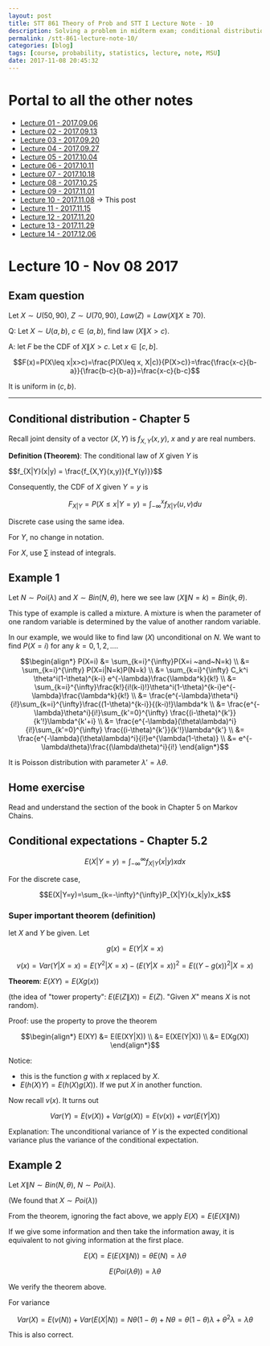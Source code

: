 ```yaml
---
layout: post
title: STT 861 Theory of Prob and STT I Lecture Note - 10
description: Solving a problem in midterm exam; conditional distribution, definition, example and its expectation and variance.
permalink: /stt-861-lecture-note-10/
categories: [blog]
tags: [course, probability, statistics, lecture, note, MSU]
date: 2017-11-08 20:45:32
---
```


# Portal to all the other notes

- [Lecture 01 - 2017.09.06](/stt-861-lecture-note-1/) 
- [Lecture 02 - 2017.09.13](/stt-861-lecture-note-2/)
- [Lecture 03 - 2017.09.20](/stt-861-lecture-note-3/)
- [Lecture 04 - 2017.09.27](/stt-861-lecture-note-4/)
- [Lecture 05 - 2017.10.04](/stt-861-lecture-note-5/)
- [Lecture 06 - 2017.10.11](/stt-861-lecture-note-6/)
- [Lecture 07 - 2017.10.18](/stt-861-lecture-note-7/)
- [Lecture 08 - 2017.10.25](/stt-861-lecture-note-8/)
- [Lecture 09 - 2017.11.01](/stt-861-lecture-note-9/)
- [Lecture 10 - 2017.11.08](/stt-861-lecture-note-10/) -> This post
- [Lecture 11 - 2017.11.15](/stt-861-lecture-note-11/)
- [Lecture 12 - 2017.11.20](/stt-861-lecture-note-12/)
- [Lecture 13 - 2017.11.29](/stt-861-lecture-note-13/)
- [Lecture 14 - 2017.12.06](/stt-861-lecture-note-14/)

# Lecture 10 - Nov 08 2017

## Exam question

Let $X\sim U(50,90)$, $Z\sim U(70,90)$, $Law(Z) = Law(X\|X\geq 70)$.

Q: Let $X\sim U(a,b)$, $c\in (a,b)$, find law ($X\|X>c$).

A: let $F$ be the CDF of $X\|X>c$. Let $x\in [c,b]$.

$$F(x)=P(X\leq x|x>c)=\frac{P(X\leq x, X|c)}{P(X>c)}=\frac{\frac{x-c}{b-a}}{\frac{b-c}{b-a}}=\frac{x-c}{b-c}$$

It is uniform in $(c, b)$.

------

## Conditional distribution - Chapter 5

Recall joint density of a vector $(X,Y)$ is $f_{X,Y}(x,y)$, $x$ and $y$ are real numbers.

**Definition (Theorem)**: The conditional law of $X$ given $Y$ is 

$$f_{X|Y}(x|y) = \frac{f_{X,Y}(x,y)}{f_Y(y)}}$$

Consequently, the CDF of $X$ given $Y=y$ is 

$$F_{X|Y}=P(X\leq x|Y= y)=\int_{-\infty}^{x}f_{X|Y}(u,v)du$$

Discrete case using the same idea.

For $Y$, no change in notation.

For $X$, use $\sum$ instead of integrals.

## Example 1

Let $N\sim Poi(\lambda)$ and $X\sim Bin(N,\theta)$, here we see law $(X\|N=k)=Bin(k,\theta)$.

This type of example is called a mixture. A mixture is when the parameter of one random variable is determined by the value of another random variable.

In our example, we would like to find law $(X)$ unconditional on $N$. We want to find $P(X=i)$ for any $k=0,1,2,...$.

$$\begin{align*}
	P(X=i) &= \sum_{k=i}^{\infty}P(X=i ~and~N=k) \\
	&= \sum_{k=i}^{\infty} P(X=i|N=k)P(N=k) \\
	&= \sum_{k=i}^{\infty} C_k^i \theta^i(1-\theta)^{k-i} e^{-\lambda}\frac{\lambda^k}{k!} \\
	&= \sum_{k=i}^{\infty}\frac{k!}{i!(k-i)!}\theta^i(1-\theta)^{k-i}e^{-\lambda}\frac{\lambda^k}{k!} \\
	&= \frac{e^{-\lambda}\theta^i}{i!}\sum_{k=i}^{\infty}\frac{(1-\theta)^{k-i}}{(k-i)!}\lambda^k \\
	&= \frac{e^{-\lambda}\theta^i}{i!}\sum_{k'=0}^{\infty}
	\frac{(i-\theta)^{k'}}{k'!}\lambda^{k'+i} \\
	&= \frac{e^{-\lambda}(\theta\lambda)^i}{i!}\sum_{k'=0}^{\infty}
	\frac{(i-\theta)^{k'}}{k'!}\lambda^{k'} \\
	&= \frac{e^{-\lambda}(\theta\lambda)^i}{i!}e^{\lambda(1-\theta)} \\
	&= e^{-\lambda\theta}\frac{(\lambda\theta)^i}{i!}
\end{align*}$$

It is Poisson distribution with parameter $\lambda'=\lambda\theta$.

## Home exercise

Read and understand the section of the book in Chapter 5 on Markov Chains.

## Conditional expectations - Chapter 5.2

$$E(X|Y=y)=\int_{-\infty}^{\infty}f_{X|Y}(x|y)xdx$$

For the discrete case,

$$E(X|Y=y)=\sum_{k=-\infty}^{\infty}P_{X|Y}(x_k|y)x_k$$

### Super important theorem (definition)

let $X$ and $Y$ be given. Let 

$$g(x)=E(Y|X=x)$$

$$v(x)=Var(Y|X=x)=E(Y^2|X=x)-(E(Y|X=x))^2 = E((Y-g(x))^2|X=x)$$

**Theorem**: $E(XY) = E(Xg(x))$

(the idea of "tower property": $E(E(Z\|X))=E(Z)$. "Given $X$" means $X$ is not random).

Proof: use the property to prove the theorem

$$\begin{align*}
	E(XY) &= E(E(XY|X)) \\
	&= E(XE(Y|X)) \\
	&= E(Xg(X))
\end{align*}$$

Notice: 

- this is the function $g$ with $x$ replaced by $X$.
- $E(h(X)Y) = E(h(X)g(X))$. If we put $X$ in another function.

Now recall $v(x)$. It turns out 

$$Var(Y)=E(v(X)) + Var(g(X)) = E(v(x))+var(E(Y|X))$$

Explanation: The unconditional variance of $Y$ is the expected conditional variance plus the variance of the conditional expectation.

## Example 2

Let $X\|N \sim Bin (N,\theta)$, $N\sim Poi(\lambda)$.

(We found that $X\sim Poi(\lambda)$)

From the theorem, ignoring the fact above, we apply $E(X)=E(E(X\|N))$

If we give some information and then take the information away, it is equivalent to not giving information at the first place.

$$E(X)=E(E(X\|N))=\theta E(N)=\lambda\theta$$

$$E(Poi(\lambda\theta))=\lambda\theta$$

We verify the theorem above.

For variance

$$Var(X)=E(v(N))+Var(E(X|N)) = N\theta(1-\theta) + N\theta=\theta(1-\theta)\lambda+\theta^2\lambda = \lambda\theta$$

This is also correct.
